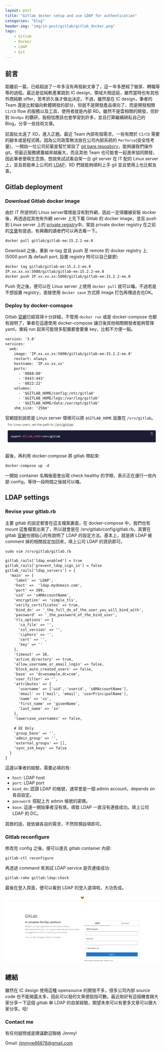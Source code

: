 ```yaml
---
layout: post
title: "Gitlab docker setup and use LDAP for authentication"
categories: "blog"
header-img: "img/in-post/gitlab/gitlab_docker.png"
tags:
    - Gitlab
    - Docker
    - LDAP
    - Git
---
```


## 前言

距離前一篇，已經超過了一年多沒有再發新文章了，這一年多歷經了搬家、轉職等等的過程。最近是從純軟產業跳到 IC design，領域大相逕庭，雖然當時也有其他外商純軟 offer，思考許久後才做出決定。不過，雖然是在 IC design，筆者的 Team 還是比較偏向軟體開發的部分，但就不是開發產品導向了，而是開發相關 `CI/CD` flow 的服務以及工具，使用者就是內部 RD。雖然不是雲相關的開發，但針對 `DevOps` 的鑽研，我相信應該也會學習到許多，並且打算繼續耕耘自己的 Blog，分享一些技術文章。

前面扯太遠了 XD，進入正題。最近 Team 內部有個需求，一些有關於 `CI/CD` 需要的腳本或是程式碼，因為公司政策無法放在公司內部系統的 `Perforce`(安全性考量)，一開始一位公司前輩是幫忙架設了 [git bare repository](https://www.geeksforgeeks.org/bare-repositories-in-git/)，能夠讓我們操作 git。但最近服務建置越來越龐大，而且其他 Team 也可能會一起進來協同開發，因此筆者便萌生念頭，想說來試試看自架一台 git server 在 IT 配的 Linux server上，並且若能串上公司的 [LDAP](https://zh.wikipedia.org/zh-tw/%E8%BD%BB%E5%9E%8B%E7%9B%AE%E5%BD%95%E8%AE%BF%E9%97%AE%E5%8D%8F%E8%AE%AE)，RD 們就能夠順利上手 git 並且使用上也比較友善。

## Gitlab deployment

### Download Gitlab docker image

由於 IT 所提供的 Linux server環境是沒有對外網，因此一定得離線安裝 docker 後，再透過從其他有外網 server 上先下載 Gitlab 的 docker image，並且 push 到 Linux server 上的 [private registry](https://docs.docker.com/registry/deploying/)中。架設 private docker registry 在之前的[文章](https://jimmyw86878.github.io/blog/2021/02/18/rancher-3/#deploy-registry)有提過，有興趣的讀者們可以再去看一下。

```
docker pull gitlab/gitlab-ee:15.2.2-ee.0
```

Download 之後，重新 re-tag 並且 push 至 remote 的 docker registry 上. (5000 port 為 default port, 設置 registry 時可以自己變更)

```
docker tag gitlab/gitlab-ee:15.2.2-ee.0 IP.xx.xx.xx:5000/gitlab/gitlab-ee:15.2.2-ee.0
docker push IP.xx.xx.xx:5000/gitlab/gitlab-ee:15.2.2-ee.0
```

Push 完之後，便可以在 Linux server 上使用 `docker pull` 就可以囉。不過若是不想設置 registry，直接使用 `docker save` 方式將 image 打包再傳過去也OK。

### Deploy by docker-comspoe

Gitlab [官網](https://docs.gitlab.com/ee/install/docker.html)已經寫得十分詳細，不管用 `docker run` 或是 docker-compose 也都有說明了，筆者在這邊使用 docker-compose 讓日後其他相關開發者能夠管理 yaml，單純 run 起來可能很多配置都會要重 key，比較不方便一點。
```
version: '3.6'
services:
  web:
    image: 'IP.xx.xx.xx:5000/gitlab/gitlab-ee:15.2.2-ee.0'
    restart: always
    hostname: 'IP.xx.xx.xx'
    ports:
      - '8088:80'
      - '8443:443'
      - '8822:22'
    volumes:
      - '$GITLAB_HOME/config:/etc/gitlab'
      - '$GITLAB_HOME/logs:/var/log/gitlab'
      - '$GITLAB_HOME/data:/var/opt/gitlab'
    shm_size: '256m'
```
官網提到說若是 Linux server 環境可以將 `$GITLAB_HOME` 設置在 `/srv/gitlab`。
![img](/img/in-post/gitlab/gitlab1.PNG)

最後，再利用 docker-compose 將 gitlab 帶起來:

```
docker-compose up -d
```

一開始 container 名稱後面會出現 check healthy 的字眼，表示正在運行一些內部 config，等待一段時間之後就可以囉。

## LDAP settings

### Revise your gitlab.rb

主要 gitlab 的設定都會在這支檔案裏面，在 docker-compose 中，我們也有 mount 這隻檔案出來了，所以就會是在 /srv/gitlab/config/gitlab.rb。其實在 gitlab [官網](https://docs.gitlab.com/ee/administration/auth/ldap/)也很貼心的有說明了 LDAP 的設定方法。基本上，就是將 LDAP 被 comment 掉的相關設定加回來，填上公司 LDAP 的資訊即可。

```
sudo vim /srv/gitlab/gitlab.rb
```

```
gitlab_rails['ldap_enabled'] = true
gitlab_rails['prevent_ldap_sign_in'] = false
gitlab_rails['ldap_servers'] = {
  'main' => {
    'label' => 'LDAP',
    'host' =>  'ldap.mydomain.com',
    'port' => 389,
    'uid' => 'sAMAccountName',
    'encryption' => 'simple_tls',
    'verify_certificates' => true,
    'bind_dn' => '_the_full_dn_of_the_user_you_will_bind_with',
    'password' => '_the_password_of_the_bind_user',
    'tls_options' => {
      'ca_file' => '',
      'ssl_version' => '',
      'ciphers' => '',
      'cert' => '',
      'key' => ''
    },
    'timeout' => 10,
    'active_directory' => true,
    'allow_username_or_email_login' => false,
    'block_auto_created_users' => false,
    'base' => 'dc=example,dc=com',
    'user_filter' => '',
    'attributes' => {
      'username' => ['uid', 'userid', 'sAMAccountName'],
      'email' => ['mail', 'email', 'userPrincipalName'],
      'name' => 'cn',
      'first_name' => 'givenName',
      'last_name' => 'sn'
    },
    'lowercase_usernames' => false,

    # EE Only
    'group_base' => '',
    'admin_group' => '',
    'external_groups' => [],
    'sync_ssh_keys' => false
  }
}
```

這邊以筆者的經驗，需要必填的有:
- `host`: LDAP host
- `port`: LDAP port
- `bind_dn`: 認證 LDAP 的帳號，通常會是一個 admin account，depends on 各自設定。
- `password`: 搭配上方 admin 帳號的密碼。
- `base`: 這邊一開始筆者沒有填，導致 LDAP 一直沒有連接成功。填上公司 LDAP 的 DC。

其餘的話，就依據各自的需求，不然照預設填即可。

### Gitlab reconfigure

修改完 config 之後，便可以進去 gitlab container 內部:

```
gitlab-ctl reconfigure
```

再透過 command 來測試 LDAP service 是否連接成功:

```
gitlab-rake gitlab:ldap:check
```

最後在登入頁面，便可以看到 LDAP 的登入選項啦，大功告成。

![img](/img/in-post/gitlab/gitlab2.PNG)

## 總結

雖然在 IC design 使用這種 opensource 的開發不多，很多公司內部 source code 也不能揭露太多，因此可以發的文章便屈指可數。最近剛好有這個機會跟大家分享一下這個 gitlab 串 LDAP 的自架經驗，期望未來可以有更多文章可以跟大家分享。哈!

### Contact me

有任何疑問或是建議歡迎聯絡 Jimmy!

Gmail: jimmyw86878@gmail.com



